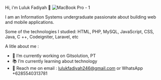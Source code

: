 Hi, i'm Luluk Fadiyah 👋
![MacBook Pro - 1](https://user-images.githubusercontent.com/33032645/96334095-5f9b0380-1098-11eb-9ed0-c0869f0ee99a.jpg)

I am an Information Systems undergraduate passionate about building web and mobile applications. 

Some of the technologies I studied:
HTML,
PHP,
MySQL,
JavaScript,
CSS,
Java,
C ++,
Codeigniter,
Laravel,
etc
 
A litle about me :

- 🏢 I’m currently working on Gitsolution, PT 
- 📚 I’m currently learning about technology
- 📱 Reach me on email : lulukfadiyah246@gmail.com or WhatsApp +6285540313781

